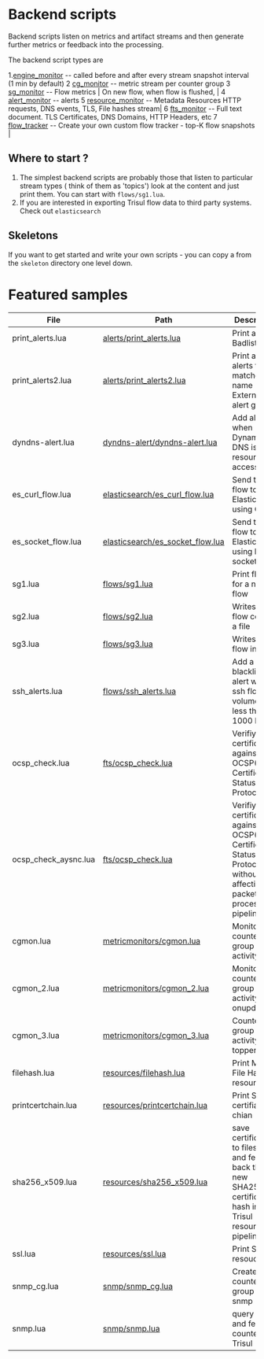 Backend scripts
===============

Backend scripts listen on metrics and artifact streams and then generate further metrics or feedback into the processing. 

The backend script types are 

1.[engine_monitor](engine_monitor.html) -- called before and after every stream snapshot interval (1 min by default) 
2 [cg_monitor](cg_monitor.html) -- metric stream per counter group 
3 [sg_monitor](sg_counter.html) -- Flow metrics | On new flow, when flow is flushed,  |
4 [alert_monitor](alert_monitor.html) -- alerts 
5 [resource_monitor](resource_monitor.html) -- Metadata Resources HTTP requests, DNS events, TLS, File hashes stream|
6 [fts_monitor](fts_monitor.html)  -- Full text document. TLS Certificates, DNS Domains, HTTP Headers, etc 
7 [flow_tracker](flow_tracker.html ) -- Create your own custom flow tracker - top-K flow snapshots |


Where to start ? 
-----------------

1. The simplest backend scripts are probably those that listen to particular stream types ( think of them as 'topics') look at the content and just print them. You can start with `flows/sg1.lua`. 
2. If you are interested in exporting Trisul flow data to third party systems. Check out `elasticsearch` 


Skeletons
---------

If you want to get started and write your own scripts - you can copy a from the `skeleton` directory one level down.



Featured samples
================


File|Path|Description|
--- |--- |--- |
print_alerts.lua|[alerts/print_alerts.lua](https://github.com/trisulnsm/trisul-scripts/tree/master/lua/backend_scripts/alerts/print_alerts.lua)|Print all Badlist alerts
print_alerts2.lua|[alerts/print_alerts2.lua](https://github.com/trisulnsm/trisul-scripts/tree/master/lua/backend_scripts/alert/print_alerts2.lua)|Print all alerts that matched name External IDS alert group 
dyndns-alert.lua|[dyndns-alert/dyndns-alert.lua](https://github.com/trisulnsm/trisul-scripts/tree/master/lua/backend_scripts/dyndns-alert/dyndns-alert.lua)|Add alert when Dynamic DNS is resource is accessed
es_curl_flow.lua|[elasticsearch/es_curl_flow.lua](https://github.com/trisulnsm/trisul-scripts/tree/master/lua/backend_scripts/elasticsearch/es_curl_flow.lua)|Send trisul flow to Elasticseach using CURL
es_socket_flow.lua|[elasticsearch/es_socket_flow.lua](https://github.com/trisulnsm/trisul-scripts/tree/master/lua/backend_scripts/elasticsearch/es_socket_flow.lua)|Send trisul flow to Elasticseach using lua socket
sg1.lua|[flows/sg1.lua](https://github.com/trisulnsm/trisul-scripts/tree/master/lua/backend_scripts/flows/sg1.lua)|Print flow id for a new flow
sg2.lua|[flows/sg2.lua](https://github.com/trisulnsm/trisul-scripts/tree/master/lua/backend_scripts/flows/sg2.lua)|Writes in flow count in a file
sg3.lua|[flows/sg3.lua](https://github.com/trisulnsm/trisul-scripts/tree/master/lua/backend_scripts/flows/sg3.lua)|Writes the flow in a file
ssh_alerts.lua|[flows/ssh_alerts.lua](https://github.com/trisulnsm/trisul-scripts/tree/master/lua/backend_scripts/flows/ssh_alerts.lua)| Add a blacklist alert when ssh flow volume is less then 1000 bytes
ocsp_check.lua|[fts/ocsp_check.lua](https://github.com/trisulnsm/trisul-scripts/tree/master/lua/backend_scripts/fts/ocsp_check.lua)| Verifiy a certificate against OCSP(Online Certificate Status Protocol)
ocsp_check_aysnc.lua|[fts/ocsp_check.lua](https://github.com/trisulnsm/trisul-scripts/tree/master/lua/backend_scripts/fts/ocsp_check.lua)| Verifiy a certificate against OCSP(Online Certificate Status Protocol) without affecting packet process pipeline
cgmon.lua|[metricmonitors/cgmon.lua](https://github.com/trisulnsm/trisul-scripts/tree/master/lua/backend_scripts/metricmonitors/cgmon.lua)|Monitor counter group activity
cgmon_2.lua|[metricmonitors/cgmon_2.lua](https://github.com/trisulnsm/trisul-scripts/tree/master/lua/backend_scripts/metricmonitors/cgmon_2.lua)|Monitor counter group activity onupdate
cgmon_3.lua|[metricmonitors/cgmon_3.lua](https://github.com/trisulnsm/trisul-scripts/tree/master/lua/backend_scripts/metricmonitors/cgmon_3.lua)|Counter group activity topper flush
filehash.lua|[resources/filehash.lua](https://github.com/trisulnsm/trisul-scripts/tree/master/lua/backend_scripts/resources/filehash.lua)|Print MD5 File Hashes resources
printcertchain.lua|[resources/printcertchain.lua](https://github.com/trisulnsm/trisul-scripts/tree/master/lua/backend_scripts/resources/printcertchain.lua)|Print SSL certifiace chian
sha256_x509.lua|[resources/sha256_x509.lua](https://github.com/trisulnsm/trisul-scripts/tree/master/lua/backend_scripts/resources/sha256_x509.lua)|save certificates to filesystem and feed back the new SHA256 certificate hash into Trisul resources pipelines
ssl.lua|[resources/ssl.lua](https://github.com/trisulnsm/trisul-scripts/tree/master/lua/backend_scripts/resources/ssl.lua)|Print SSL resouces
snmp_cg.lua|[snmp/snmp_cg.lua](https://github.com/trisulnsm/trisul-scripts/tree/master/lua/backend_scripts/snmp/snmp_cg.lua)|Create new counter group for snmp
snmp.lua|[snmp/snmp.lua](https://github.com/trisulnsm/trisul-scripts/tree/master/lua/backend_scripts/snmp/snmp.lua)|query SNMP and feed counters into Trisul
